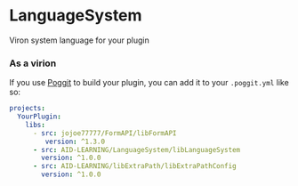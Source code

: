 # LanguageSystem
Viron system language for your plugin

### As a virion

If you use [Poggit](https://poggit.pmmp.io) to build your plugin, you can add it to your `.poggit.yml` like so:

```yml
projects:
  YourPlugin:
    libs:
      - src: jojoe77777/FormAPI/libFormAPI 
         version: ^1.3.0
      - src: AID-LEARNING/LanguageSystem/libLanguageSystem
        version: ^1.0.0
      - src: AID-LEARNING/libExtraPath/libExtraPathConfig
        version: ^1.0.0
```
